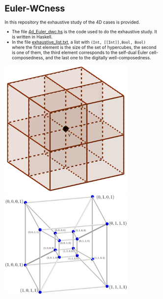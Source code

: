 # Euler-WCness

In this repository the exhaustive study of the 4D cases is provided.

- The file [4d_Euler_dwc.hs](https://github.com/Cimagroup/Euler-WCness/blob/master/4d_Euler_dwc.hs) is the code used to do the exhaustive study. It is written in Haskell.
- In the file [exhaustive_list.txt](https://github.com/Cimagroup/Euler-WCness/blob/master/exhaustive_list.txt), a list with `(Int, [[Int]],Bool, Bool)` where the first element is the size of the set of hypercubes, the second is one of them, the third element corresponds to the self-dual Euler cell-composedness, and the last one to the digitally well-composedness.


<img src="https://github.com/Cimagroup/Euler-WCness/blob/master/3d.png" width="400" />
<img src="https://github.com/Cimagroup/Euler-WCness/blob/master/4d.png" width="400" />
